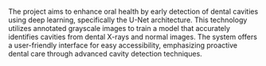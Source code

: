 The project aims to enhance oral health by early detection of dental cavities using deep learning, specifically the U-Net architecture. This technology utilizes annotated grayscale images to train a model that accurately identifies cavities from dental X-rays and normal images. The system offers a user-friendly interface for easy accessibility, emphasizing proactive dental care through advanced cavity detection techniques.
